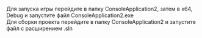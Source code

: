 Для запуска игры перейдите в папку ConsoleApplication2, затем в x64, Debug и запустите файл ConsoleApplication2.exe
<br/>
Для сборки проекта перейдите в папку ConsoleApplication2 и запустите файл с расширением .sln
